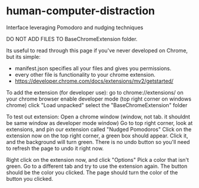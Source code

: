 # human-computer-distraction
Interface leveraging Pomodoro and nudging techniques

DO NOT ADD FILES TO BaseChromeExtension folder.

Its useful to read through this page if you've never developed on Chrome, but its simple:
- manifest.json specifies all your files and gives you permissions.
- every other file is functionality to your chrome extension.
- https://developer.chrome.com/docs/extensions/mv2/getstarted/

To add the extension (for developer use):
go to chrome://extensions/ on your chrome browser
enable developer mode (top right corner on windows chrome)
click "Load unpacked"
select the "BaseChromeExtension" folder

To test out extension:
Open a chrome window (window, not tab.  it shouldnt be same window as developer mode window)
Go to top right corner, look at extensions, and pin our extension called "Nudged Pomodoros"
Click on the extension now on the top right corner, a green box should appear.
Click it, and the background will turn green.
There is no undo button so you'll need to refresh the page to undo it right now.

Right click on the extension now, and click "Options"
Pick a color that isn't green.
Go to a different tab and try to use the extension again.
The button should be the color you clicked.
The page should turn the color of the button you clicked.